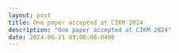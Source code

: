 ```yaml
---
layout: post
title: One paper accepted at CIKM 2024
description: "One paper accepted at CIKM 2024"
date: 2024-06-21 09:00:00-0400
---
```

